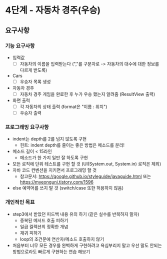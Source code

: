 # 4단계 - 자동차 경주(우승)

## 요구사항

### 기능 요구사항

* 입력값
  - [ ] 자동차의 이름을 입력받는다 (","를 구분자로 -> 자동차의 대수에 대한 정보를 다르게 받도록)
* Cars
  - [ ] 우승자 목록 생성  
* 자동차 경주
  - [ ] 자동차 경주 게임을 완료한 후 누가 우승 했는지 알려줌 (ResultView 출력)
* 화면 출력 
  - [ ] 각 자동차의 상태 출력 (format은 "이름 : 위치")
  - [ ] 우승자 출력

### 프로그래밍 요구사항

- indent는 depth를 2를 넘지 않도록 구현
  - 힌트: indent depth를 줄이는 좋은 방법은 메소드를 분리!
- 메소드 길이 < 15라인
  - 메소드가 한 가지 일만 잘 하도록 구현
- 모든 로직에 단위 테스트를 구현 할 것 (UI(System.out, System.in) 로직은 제외)
- 자바 코드 컨벤션을 지키면서 프로그래밍 할 것
  - 참고문서: https://google.github.io/styleguide/javaguide.html 또는 https://myeonguni.tistory.com/1596
- else 예약어를 쓰지 말 것 (switch/case 또한 허용하지 않음)

### 개인적인 목표

* step3에서 받았던 피드백 내용 유의 하기 (같은 실수를 반복하지 말자)
  * 중복된 메서드 호출 피하기
  * 일급 컬렉션의 정확한 개념
  * 재귀 피하기
  * loop의 조건문에 연산자/메소드 호출하지 않기
* 처음부터 너무 모든 경우를 완벽하게 구현하려고 욕심부리지 말고 우선 말도 안되는 방법으로라도 빠르게 구현하는 연습 해보기